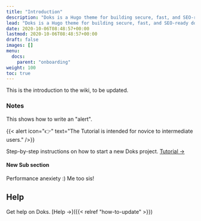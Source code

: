 ```yaml
---
title: "Introduction"
description: "Doks is a Hugo theme for building secure, fast, and SEO-ready documentation websites, which you can easily update and customize."
lead: "Doks is a Hugo theme for building secure, fast, and SEO-ready documentation websites, which you can easily update and customize."
date: 2020-10-06T08:48:57+00:00
lastmod: 2020-10-06T08:48:57+00:00
draft: false
images: []
menu:
  docs:
    parent: "onboarding"
weight: 100
toc: true
---
```


This is the introduction to the wiki, to be updated.

### Notes

This shows how to write an "alert".

{{< alert icon="👉" text="The Tutorial is intended for novice to intermediate users." />}}

Step-by-step instructions on how to start a new Doks project. [Tutorial →](https://getdoks.org/tutorial/introduction/)

#### New Sub section 

Performance anexiety :) 
Me too sis!

## Help

Get help on Doks. [Help →]({{< relref "how-to-update" >}})
